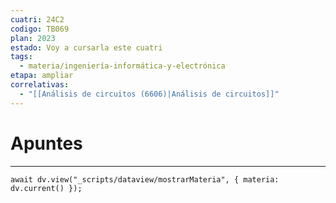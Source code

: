 ```yaml
---
cuatri: 24C2
codigo: TB069
plan: 2023
estado: Voy a cursarla este cuatri
tags:
  - materia/ingeniería-informática-y-electrónica
etapa: ampliar
correlativas:
  - "[[Análisis de circuitos (6606)|Análisis de circuitos]]"
---
```

# Apuntes
---
```dataviewjs
await dv.view("_scripts/dataview/mostrarMateria", { materia: dv.current() });
```